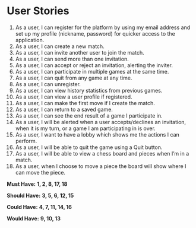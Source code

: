# User Stories
1) As a user, I can register for the platform by using my email address and set up my profile (nickname, password) for quicker access to the application.
2) As a user, I can create a new match.
3) As a user, I can invite another user to join the match.
4) As a user, I can send more than one invitation.
5) As a user, I can accept or reject an invitation, alerting the inviter.
6) As a user, I can participate in multiple games at the same time.
7) As a user, I can quit from any game at any time.
8) As a user, I can unregister.
9) As a user, I can view history statistics from previous games.
10) As a user, I can view a user profile if registered.
11) As a user, I can make the first move if I create the match.
12) As a user, I can return to a saved game.
13) As a user, I can see the end result of a game I participate in.
14) As a user, I will be alerted when a user accepts/declines an invitation, when it is my turn, or a game I am participating in is over.
15) As a user, I want to have a lobby which shows me the actions I can perform.
16) As a user, I will be able to quit the game using a Quit button.
17) As a user, I will be able to view a chess board and pieces when I’m in a match.
18) As a user, when I choose to move a piece the board will show where I can move the piece.

**Must Have:**
**1, 2, 8, 17, 18**

**Should Have:**
**3, 5, 6, 12, 15**

**Could Have:**
**4, 7, 11, 14, 16**

**Would Have:**
**9, 10, 13**
